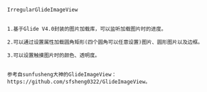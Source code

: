 

    IrregularGlideImageView


    1.基于Glide V4.0封装的图片加载库，可以监听加载图片时的进度。

    2.可以通过设置属性加载圆角矩形(四个圆角可以任意设置)图片、圆形图片以及边框。

    3.可以设置触摸图片时的颜色、透明度。


    参考自sunfusheng大神的GlideImageView：https://github.com/sfsheng0322/GlideImageView。